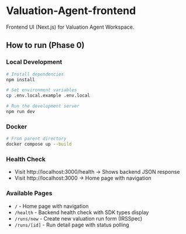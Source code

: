 # Valuation-Agent-frontend

Frontend UI (Next.js) for Valuation Agent Workspace.

## How to run (Phase 0)

### Local Development
```bash
# Install dependencies
npm install

# Set environment variables
cp .env.local.example .env.local

# Run the development server
npm run dev
```

### Docker
```bash
# From parent directory
docker compose up --build
```

### Health Check
- Visit http://localhost:3000/health → Shows backend JSON response
- Visit http://localhost:3000 → Home page with navigation

### Available Pages
- `/` - Home page with navigation
- `/health` - Backend health check with SDK types display
- `/runs/new` - Create new valuation run form (IRSSpec)
- `/runs/[id]` - Run detail page with status polling
